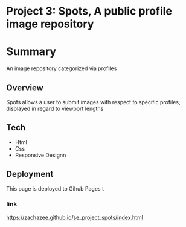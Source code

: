 # Project 3: Spots, A public profile image repository

# Summary

An image repository categorized via profiles

## Overview

Spots allows a user to submit images with respect to specific profiles, displayed in regard to viewport lengths

## Tech

- Html
- Css
- Responsive Designn

## Deployment

This page is deployed to Gihub Pages t

### link

https://zachazee.github.io/se_project_spots/index.html
